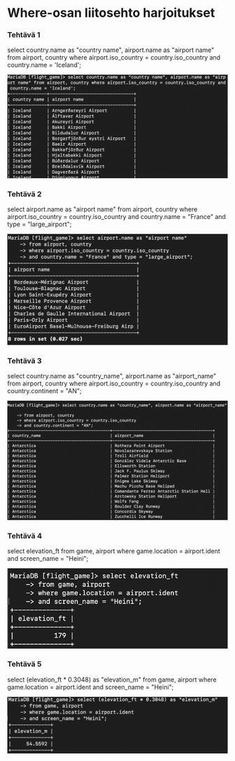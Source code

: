 # Where-osan liitosehto harjoitukset

### Tehtävä 1
select country.name as "country name", airport.name as "airport name"
from airport, country 
where airport.iso_country = country.iso_country and country.name = 'Iceland';

![kuva](./ruudunkappaukset/teht.2.1.png)

### Tehtävä 2
select airport.name as "airport name" 
from airport, country
where airport.iso_country = country.iso_country 
and country.name = "France" and type = "large_airport";

![kuva](./ruudunkappaukset/teht.2.2.png)

### Tehtävä 3
select country.name as "country_name", airport.name as "airport_name" 
from airport, country 
where airport.iso_country = country.iso_country 
and country.continent = "AN";

![kuva](./ruudunkappaukset/teht.2.3.png)

### Tehtävä 4
select elevation_ft
from game, airport
where game.location = airport.ident
and screen_name = "Heini";

![kuva](./ruudunkappaukset/teht.2.4.png)

### Tehtävä 5
select (elevation_ft * 0.3048) as "elevation_m"
from game, airport
where game.location = airport.ident
and screen_name = "Heini";

![kuva](./ruudunkappaukset/teht.2.5.png)



